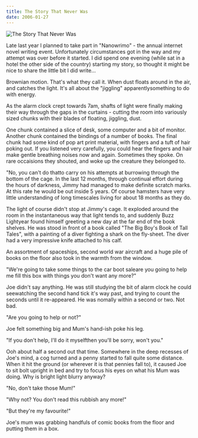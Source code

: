 ```yaml
---
title: The Story That Never Was
date: 2006-01-27
---
```


![The Story That Never Was](https://source.unsplash.com/X6cChncECA8/1600x900)

Late last year I planned to take part in "Nanowrimo" - the annual internet novel writing event. Unfortunately circumstances got in the way and my attempt was over before it started. I did spend one evening (while sat in a hotel the other side of the country) starting my story, so thought it might be nice to share the little bit I did write...

Brownian motion. That's what they call it. When dust floats around in the air, and catches the light. It's all about the "jiggling" apparentlysomething to do with energy.

As the alarm clock crept towards 7am, shafts of light were finally making their way through the gaps in the curtains - cutting the room into variously sized chunks with their blades of floating, jiggling, dust.

One chunk contained a slice of desk, some computer and a bit of monitor. Another chunk contained the bindings of a number of books. The final chunk had some kind of pop art print material, with fingers and a tuft of hair poking out. If you listened very carefully, you could hear the fingers and hair make gentle breathing noises now and again. Sometimes they spoke. On rare occaisions they shouted, and woke up the creature they belonged to.

"No, you can't do thatto carry on his attempts at burrowing through the bottom of the cage. In the last 12 months, through continual effort during the hours of darkness, Jimmy had managed to make definite scratch marks. At this rate he would be out inside 5 years. Of course hamsters have very little understanding of long timescales living for about 18 months as they do.

The light of course didn't stop at Jimmy's cage. It exploded around the room in the instantaneous way that light tends to, and suddenly Buzz Lightyear found himself greeting a new day at the far end of the book shelves. He was stood in front of a book called "The Big Boy's Book of Tall Tales", with a painting of a diver fighting a shark on the fly-sheet. The diver had a very impressive knife attached to his calf.

An assortment of spaceships, second world war aircraft and a huge pile of books on the floor also took in the warmth from the window.

"We're going to take some things to the car boot saleare you going to help me fill this box with things you don't want any more?"

Joe didn't say anything. He was still studying the bit of alarm clock he could seewatching the second hand tick it's way past, and trying to count the seconds until it re-appeared. He was nomally within a second or two. Not bad.

"Are you going to help or not?"

Joe felt something big and Mum's hand-ish poke his leg.

"If you don't help, I'll do it myselfthen you'll be sorry, won't you."

Ooh about half a second out that time. Somewhere in the deep recesses of Joe's mind, a cog turned and a penny started to fall quite some distance. When it hit the ground (or wherever it is that pennies fall to), it caused Joe to sit bolt upright in bed and try to focus his eyes on what his Mum was doing. Why is bright light blurry anyway?

"No, don't take those Mum!"

"Why not? You don't read this rubbish any more!"

"But they're my favourite!"

Joe's mum was grabbing handfuls of comic books from the floor and putting them in a box.